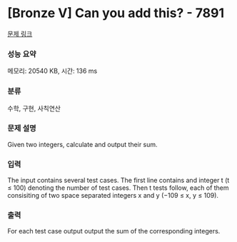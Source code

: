 # [Bronze V] Can you add this? - 7891

[문제 링크](https://www.acmicpc.net/problem/7891) 

### 성능 요약

메모리: 20540 KB, 시간: 136 ms

### 분류

수학, 구현, 사칙연산

### 문제 설명

<p>Given two integers, calculate and output their sum.</p>

### 입력 

 <p>The input contains several test cases. The first line contains and integer t (t ≤ 100) denoting the number of test cases. Then t tests follow, each of them consisiting of two space separated integers x and y (−109 ≤ x, y ≤ 109).</p>

### 출력 

 <p>For each test case output output the sum of the corresponding integers.</p>

